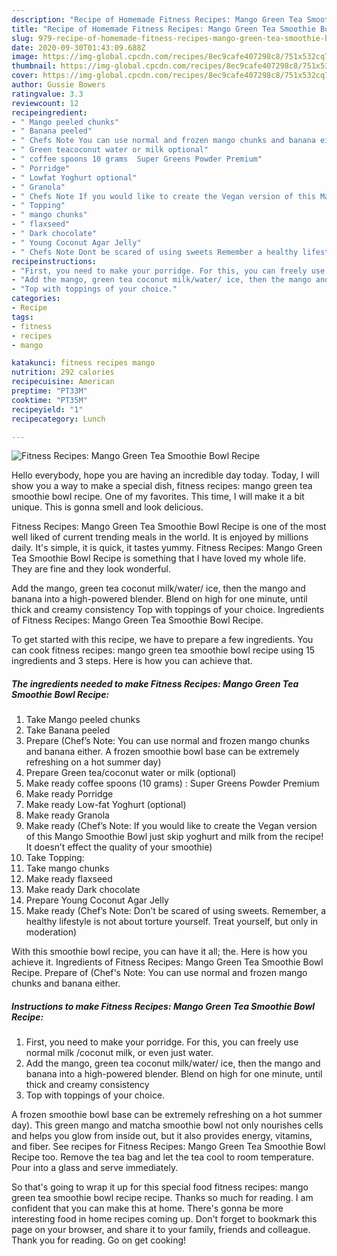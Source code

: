 ```yaml
---
description: "Recipe of Homemade Fitness Recipes: Mango Green Tea Smoothie Bowl Recipe"
title: "Recipe of Homemade Fitness Recipes: Mango Green Tea Smoothie Bowl Recipe"
slug: 979-recipe-of-homemade-fitness-recipes-mango-green-tea-smoothie-bowl-recipe
date: 2020-09-30T01:43:09.688Z
image: https://img-global.cpcdn.com/recipes/8ec9cafe407298c8/751x532cq70/fitness-recipes-mango-green-tea-smoothie-bowl-recipe-recipe-main-photo.jpg
thumbnail: https://img-global.cpcdn.com/recipes/8ec9cafe407298c8/751x532cq70/fitness-recipes-mango-green-tea-smoothie-bowl-recipe-recipe-main-photo.jpg
cover: https://img-global.cpcdn.com/recipes/8ec9cafe407298c8/751x532cq70/fitness-recipes-mango-green-tea-smoothie-bowl-recipe-recipe-main-photo.jpg
author: Gussie Bowers
ratingvalue: 3.3
reviewcount: 12
recipeingredient:
- " Mango peeled chunks"
- " Banana peeled"
- " Chefs Note You can use normal and frozen mango chunks and banana either A frozen smoothie bowl base can be extremely refreshing on a hot summer day"
- " Green teacoconut water or milk optional"
- " coffee spoons 10 grams  Super Greens Powder Premium"
- " Porridge"
- " Lowfat Yoghurt optional"
- " Granola"
- " Chefs Note If you would like to create the Vegan version of this Mango Smoothie Bowl just skip yoghurt and milk from the recipe It doesnt effect the quality of your smoothie"
- " Topping"
- " mango chunks"
- " flaxseed"
- " Dark chocolate"
- " Young Coconut Agar Jelly"
- " Chefs Note Dont be scared of using sweets Remember a healthy lifestyle is not about torture yourself Treat yourself but only in moderation"
recipeinstructions:
- "First, you need to make your porridge. For this, you can freely use normal milk /coconut milk, or even just water."
- "Add the mango, green tea coconut milk/water/ ice, then the mango and banana into a high-powered blender. Blend on high for one minute, until thick and creamy consistency"
- "Top with toppings of your choice."
categories:
- Recipe
tags:
- fitness
- recipes
- mango

katakunci: fitness recipes mango 
nutrition: 292 calories
recipecuisine: American
preptime: "PT33M"
cooktime: "PT35M"
recipeyield: "1"
recipecategory: Lunch

---
```



![Fitness Recipes: Mango Green Tea Smoothie Bowl Recipe](https://img-global.cpcdn.com/recipes/8ec9cafe407298c8/751x532cq70/fitness-recipes-mango-green-tea-smoothie-bowl-recipe-recipe-main-photo.jpg)

Hello everybody, hope you are having an incredible day today. Today, I will show you a way to make a special dish, fitness recipes: mango green tea smoothie bowl recipe. One of my favorites. This time, I will make it a bit unique. This is gonna smell and look delicious.

Fitness Recipes: Mango Green Tea Smoothie Bowl Recipe is one of the most well liked of current trending meals in the world. It is enjoyed by millions daily. It's simple, it is quick, it tastes yummy. Fitness Recipes: Mango Green Tea Smoothie Bowl Recipe is something that I have loved my whole life. They are fine and they look wonderful.

Add the mango, green tea coconut milk/water/ ice, then the mango and banana into a high-powered blender. Blend on high for one minute, until thick and creamy consistency Top with toppings of your choice. Ingredients of Fitness Recipes: Mango Green Tea Smoothie Bowl Recipe.


To get started with this recipe, we have to prepare a few ingredients. You can cook fitness recipes: mango green tea smoothie bowl recipe using 15 ingredients and 3 steps. Here is how you can achieve that.

<!--inarticleads1-->

##### The ingredients needed to make Fitness Recipes: Mango Green Tea Smoothie Bowl Recipe:

1. Take  Mango peeled chunks
1. Take  Banana peeled
1. Prepare  (Chef’s Note: You can use normal and frozen mango chunks and banana either. A frozen smoothie bowl base can be extremely refreshing on a hot summer day)
1. Prepare  Green tea/coconut water or milk (optional)
1. Make ready  coffee spoons (10 grams) : Super Greens Powder Premium
1. Make ready  Porridge
1. Make ready  Low-fat Yoghurt (optional)
1. Make ready  Granola
1. Make ready  (Chef’s Note: If you would like to create the Vegan version of this Mango Smoothie Bowl just skip yoghurt and milk from the recipe! It doesn’t effect the quality of your smoothie)
1. Take  Topping:
1. Take  mango chunks
1. Make ready  flaxseed
1. Make ready  Dark chocolate
1. Prepare  Young Coconut Agar Jelly
1. Make ready  (Chef’s Note: Don’t be scared of using sweets. Remember, a healthy lifestyle is not about torture yourself. Treat yourself, but only in moderation)


With this smoothie bowl recipe, you can have it all; the. Here is how you achieve it. Ingredients of Fitness Recipes: Mango Green Tea Smoothie Bowl Recipe. Prepare of (Chef&#39;s Note: You can use normal and frozen mango chunks and banana either. 

<!--inarticleads2-->

##### Instructions to make Fitness Recipes: Mango Green Tea Smoothie Bowl Recipe:

1. First, you need to make your porridge. For this, you can freely use normal milk /coconut milk, or even just water.
1. Add the mango, green tea coconut milk/water/ ice, then the mango and banana into a high-powered blender. Blend on high for one minute, until thick and creamy consistency
1. Top with toppings of your choice.


A frozen smoothie bowl base can be extremely refreshing on a hot summer day). This green mango and matcha smoothie bowl not only nourishes cells and helps you glow from inside out, but it also provides energy, vitamins, and fiber. See recipes for Fitness Recipes: Mango Green Tea Smoothie Bowl Recipe too. Remove the tea bag and let the tea cool to room temperature. Pour into a glass and serve immediately. 

So that's going to wrap it up for this special food fitness recipes: mango green tea smoothie bowl recipe recipe. Thanks so much for reading. I am confident that you can make this at home. There's gonna be more interesting food in home recipes coming up. Don't forget to bookmark this page on your browser, and share it to your family, friends and colleague. Thank you for reading. Go on get cooking!

